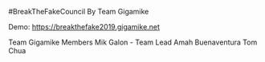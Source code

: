 #BreakTheFakeCouncil By Team Gigamike

Demo: https://breakthefake2019.gigamike.net

Team Gigamike Members 
Mik Galon - Team Lead
Amah Buenaventura
Tom Chua
